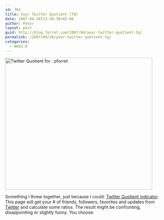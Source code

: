```yaml
---
id: 762
title: Your Twitter Quotient (TQ)
date: 2007-04-26T13:30:30+02:00
author: Peter
layout: post
guid: http://blog.forret.com/2007/04/your-twitter-quotient-tq/
permalink: /2007/04/26/your-twitter-quotient-tq/
categories:
  - Web2.0
---
```

[<img loading="lazy" src="http://farm1.static.flickr.com/175/473417415_69b0116851_o.jpg" width="476" height="429" alt="Twitter Quotient for : pforret" />](http://www.flickr.com/photos/pforret/473417415/ "Photo Sharing")

Something I threw together, just because I could: [Twitter Quotient indicator](http://web.forret.com/tools/twitter-tq.asp?name=pforret). This page will get your # of friends, followers, favorites and updates from [Twitter](http://www.twitter.com) and calculate some ratios. The result might be confronting, disappointing or slightly funny. You choose.